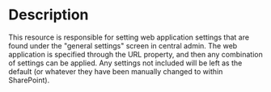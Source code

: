 ﻿# Description

This resource is responsible for setting web application settings that are
found under the "general settings" screen in central admin. The web
application is specified through the URL property, and then any combination of
settings can be applied. Any settings not included will be left as the default
(or whatever they have been manually changed to within SharePoint).
